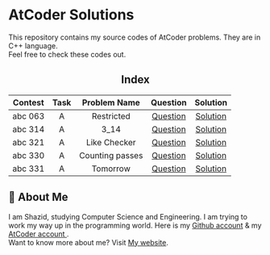 # AtCoder Solutions

This repository contains my source codes of AtCoder problems. They are in C++ language.  
Feel free to check these codes out.

<div align="center">

## Index 

| Contest | Task | Problem Name | Question | Solution |
| :-----: |:----:| :----------: | :------: | :------: |
| abc 063 | A | Restricted | [Question](https://atcoder.jp/contests/abc063/tasks/abc063_a) | [Solution](https://github.com/ShazidMashrafi/AtCoder-Solutions/blob/main/abc%20063/A_Restricted.cpp)
| abc 314 | A | 3_14 | [Question](https://atcoder.jp/contests/abc314/tasks/abc314_a) | [Solution](https://github.com/ShazidMashrafi/AtCoder-Solutions/blob/main/abc%20314/A_3_14.cpp)
| abc 321 | A | Like Checker | [Question](https://atcoder.jp/contests/abc321/tasks/abc321_a) | [Solution](https://github.com/ShazidMashrafi/AtCoder-Solutions/blob/main/abc%20321/A_321_like_Checker.cpp)
| abc 330 | A | Counting passes | [Question](https://atcoder.jp/contests/abc330/tasks/abc330_a)| [Solution](https://github.com/ShazidMashrafi/AtCoder-Solutions/blob/main/abc%20330/A_Counting_Passes.cpp)
| abc 331 |  A | Tomorrow | [Question](https://atcoder.jp/contests/abc331/tasks/abc331_a) | [Solution](https://github.com/ShazidMashrafi/AtCoder-Solutions/blob/main/abc%20331/A_Tomorrow.cpp)

</div>

## 🚀 About Me

I am Shazid, studying Computer Science and Engineering. I am trying to work my way up in the programming world.
Here is my [Github account](https://github.com/ShazidMashrafi) & my [AtCoder account ](https://atcoder.jp/users/shazidmashrafi).  
Want to know more about me? Visit [My website](https://shazidmashrafi.com).